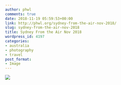 ```yaml
---
author: phwl
comments: true
date: 2018-11-19 05:59:53+00:00
link: http://phwl.org/sydney-from-the-air-nov-2018/
slug: sydney-from-the-air-nov-2018
title: Sydney From the Air Nov 2018
wordpress_id: 4197
categories:
- australia
- photography
- travel
post_format:
- Image
---
```


[![](/assets/images/2018/11/sydney-aerialnov18.jpg)](/assets/images/2018/11/sydney-aerialnov18.jpg)
